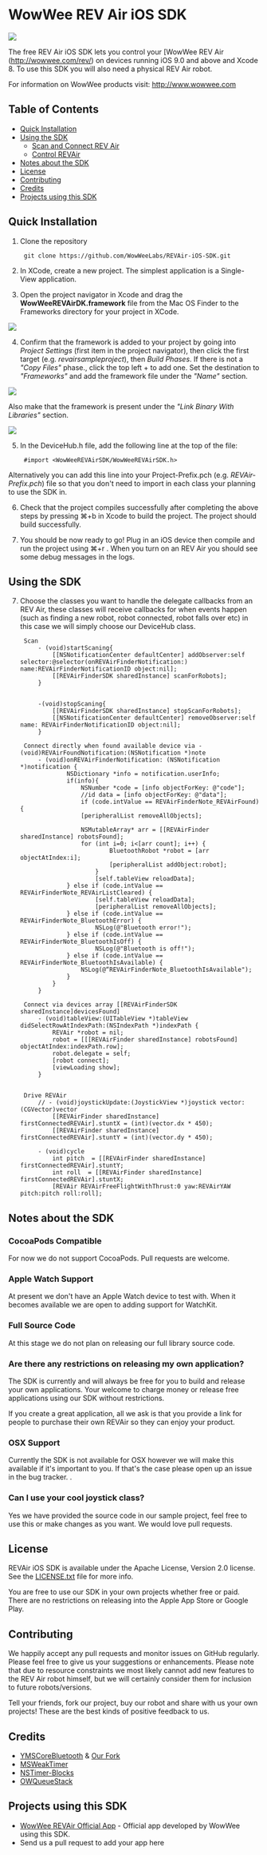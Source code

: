 WowWee REV Air iOS SDK
================================

![](Images/REVAir.png)

The free REV Air iOS SDK lets you control your [WowWee REV Air (http://wowwee.com/rev/) on devices running iOS 9.0 and above and Xcode 8. To use this SDK you will also need a physical REV Air robot.

For information on WowWee products visit: <http://www.wowwee.com>

Table of Contents
---------------------------------------

- [Quick Installation](#quick-installation)
- [Using the SDK](#using-the-sdk)
	- [Scan and Connect REV Air](#scan-and-connect-REVAir)
	- [Control REVAir](#control-REVAir)
- [Notes about the SDK](#notes-about-the-sdk)
- [License](#license)
- [Contributing](#contributing)
- [Credits](#credits)
- [Projects using this SDK](#projects-using-this-sdk)

Quick Installation
---------------------------------

1. Clone the repository

		git clone https://github.com/WowWeeLabs/REVAir-iOS-SDK.git

2. In XCode, create a new project. The simplest application is a Single-View application.

3. Open the project navigator in Xcode and drag the **WowWeeREVAirDK.framework** file from the Mac OS Finder to the Frameworks directory for your project in XCode.

![](Images/Project-Navigator-Example.png)

4. Confirm that the framework is added to your project by going into _Project Settings_ (first item in the project navigator), then click the first target (e.g. _revairsampleproject_), then _Build Phases_. If there is not a _"Copy Files"_ phase., click the top left + to add one. Set the destination to _"Frameworks"_ and add the framework file under the _"Name"_ section.

![](Images/Copy-Framework-Example.png)

Also make that the framework is present under the _"Link Binary With Libraries"_ section.
	
![](Images/Link-Frameworks-Example.png)

5. In the DeviceHub.h file, add the following line at the top of the file:

		#import <WowWeeREVAirSDK/WowWeeREVAirSDK.h>
	
Alternatively you can add this line into your Project-Prefix.pch (e.g. _REVAir-Prefix.pch_) file so that you don't need to import in each class your planning to use the SDK in.
	
6. Check that the project compiles successfully after completing the above steps by pressing ⌘+b in Xcode to build the project. The project should build successfully.
			
7. You should be now ready to go! Plug in an iOS device then compile and run the project using ⌘+r . When you turn on an REV Air you should see some debug messages in the logs.


Using the SDK
---------------------------------

7. Choose the classes you want to handle the delegate callbacks from an REV Air, these classes will receive callbacks for when events happen (such as finding a new robot, robot connected, robot falls over etc) in this case we will simply choose our DeviceHub class.

		Scan
			- (void)startScaning{
				[[NSNotificationCenter defaultCenter] addObserver:self selector:@selector(onREVAirFinderNotification:) name:REVAirFinderNotificationID object:nil];
				[[REVAirFinderSDK sharedInstance] scanForRobots];
			}


			-(void)stopScaning{
				[[REVAirFinderSDK sharedInstance] stopScanForRobots];
				[[NSNotificationCenter defaultCenter] removeObserver:self name: REVAirFinderNotificationID object:nil];
			}

		Connect directly when found available device via -(void)REVAirFoundNotification:(NSNotification *)note
			- (void)onREVAirFinderNotification: (NSNotification *)notification {
    				NSDictionary *info = notification.userInfo;
				    if(info){
				        NSNumber *code = [info objectForKey: @"code"];
				        //id data = [info objectForKey: @"data"];
				        if (code.intValue == REVAirFinderNote_REVAirFound){
						[peripheralList removeAllObjects];
            
				        NSMutableArray* arr = [[REVAirFinder sharedInstance] robotsFound];
				        for (int i=0; i<[arr count]; i++) {
				                BluetoothRobot *robot = [arr objectAtIndex:i];
				                [peripheralList addObject:robot];
			                }
			                [self.tableView reloadData];
				    } else if (code.intValue == REVAirFinderNote_REVAirListCleared) {
				            [self.tableView reloadData];
				            [peripheralList removeAllObjects];
				    } else if (code.intValue == REVAirFinderNote_BluetoothError) {
				            NSLog(@"Bluetooth error!");
				    } else if (code.intValue == REVAirFinderNote_BluetoothIsOff) {
				            NSLog(@"Bluetooth is off!");
				    } else if (code.intValue == REVAirFinderNote_BluetoothIsAvailable) {
					    NSLog(@“REVAirFinderNote_BluetoothIsAvailable");
				    }
				}
			}

		Connect via devices array [[REVAirFinderSDK sharedInstance]devicesFound] 
			- (void)tableView:(UITableView *)tableView didSelectRowAtIndexPath:(NSIndexPath *)indexPath {
			    REVAir *robot = nil;
			    robot = [[[REVAirFinder sharedInstance] robotsFound] objectAtIndex:indexPath.row];
			    robot.delegate = self;
			    [robot connect];
			    [viewLoading show];
			}
			
			
		Drive REVAir
			// - (void)joystickUpdate:(JoystickView *)joystick vector:(CGVector)vector
				[[REVAirFinder sharedInstance] firstConnectedREVAir].stuntX = (int)(vector.dx * 450);
   				[[REVAirFinder sharedInstance] firstConnectedREVAir].stuntY = (int)(vector.dy * 450);
    
    		- (void)cycle
				int pitch  = [[REVAirFinder sharedInstance] firstConnectedREVAir].stuntY;
		    	int roll  = [[REVAirFinder sharedInstance] firstConnectedREVAir].stuntX;
				[REVAir REVAirFreeFlightWithThrust:0 yaw:REVAirYAW pitch:pitch roll:roll];


			    

Notes about the SDK
---------------------------------

### CocoaPods Compatible

For now we do not support CocoaPods. Pull requests are welcome.


### Apple Watch Support

At present we don't have an Apple Watch device to test with. When it becomes available we are open to adding support for WatchKit.

### Full Source Code

At this stage we do not plan on releasing our full library source code. 

### Are there any restrictions on releasing my own application?

The SDK is currently and will always be free for you to build and release your own applications. Your welcome to charge money or release free applications using our SDK without restrictions.

If you create a great application, all we ask is that you provide a link for people to purchase their own REVAir so they can enjoy your product.

### OSX Support

Currently the SDK is not available for OSX however we will make this available if it's important to you. If that's the case please open up an issue in the bug tracker.
.
### Can I use your cool joystick class?

Yes we have provided the source code in our sample project, feel free to use this or make changes as you want. We would love pull requests.


License
---------------------------------
REVAir iOS SDK is available under the Apache License, Version 2.0 license. See the [LICENSE.txt](https://raw.githubusercontent.com/WowWeeLabs/REVAir-iOS-SDK/master/LICENSE.md) file for more info.

You are free to use our SDK in your own projects whether free or paid. There are no restrictions on releasing into the Apple App Store or Google Play.


Contributing
---------------------------------
We happily accept any pull requests and monitor issues on GitHub regularly. Please feel free to give us your suggestions or enhancements. Please note that due to resource constraints we most likely cannot add new features to the REV Air robot himself, but we will certainly consider them for inclusion to future robots/versions.

Tell your friends, fork our project, buy our robot and share with us your own projects! These are the best kinds of positive feedback to us.

Credits
---------------------------------
* [YMSCoreBluetooth](https://github.com/kickingvegas/YmsCoreBluetooth.git) & [Our Fork](https://github.com/WowWeeLabs/YmsCoreBluetooth)
* [MSWeakTimer](https://github.com/mindsnacks/MSWeakTimer)
* [NSTimer-Blocks](https://github.com/jivadevoe/NSTimer-Blocks)
* [OWQueueStack](https://github.com/yangyubo/OWQueueStack)

Projects using this SDK
---------------------------------
* [WowWee REVAir Official App](https://itunes.apple.com/hk/app/r.e.v.-robotic-enhanced-vehicles/id968261465?mt=8) - Official app developed by WowWee using this SDK.
* Send us a pull request to add your app here
